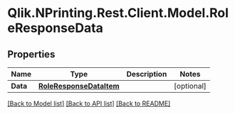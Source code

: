 # Qlik.NPrinting.Rest.Client.Model.RoleResponseData
## Properties

Name | Type | Description | Notes
------------ | ------------- | ------------- | -------------
**Data** | [**RoleResponseDataItem**](RoleResponseDataItem.md) |  | [optional] 

[[Back to Model list]](../README.md#documentation-for-models) [[Back to API list]](../README.md#documentation-for-api-endpoints) [[Back to README]](../README.md)